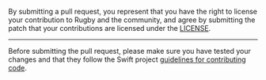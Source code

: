 By submitting a pull request, you represent that you have the right to license
your contribution to Rugby and the community, and agree by submitting the patch
that your contributions are licensed under the [LICENSE](https://github.com/swiftyfinch/Rugby/blob/main/LICENSE).

---

Before submitting the pull request, please make sure you have tested your
changes and that they follow the Swift project [guidelines for contributing
code](https://swift.org/contributing/#contributing-code).
